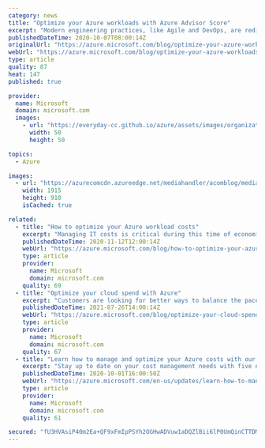 ```yaml
---
category: news
title: "Optimize your Azure workloads with Azure Advisor Score"
excerpt: "Modern engineering practices, like Agile and DevOps, are redirecting the ownership of security, operations, and cost management from centralized teams to workload owners—catalyzing innovations at a higher velocity than in traditional data centers."
publishedDateTime: 2020-10-07T08:00:14Z
originalUrl: "https://azure.microsoft.com/blog/optimize-your-azure-workloads-with-azure-advisor-score/"
webUrl: "https://azure.microsoft.com/blog/optimize-your-azure-workloads-with-azure-advisor-score/"
type: article
quality: 87
heat: 147
published: true

provider:
  name: Microsoft
  domain: microsoft.com
  images:
    - url: "https://everyday-cc.github.io/azure/assets/images/organizations/microsoft.com-50x50.jpg"
      width: 50
      height: 50

topics:
  - Azure

images:
  - url: "https://azurecomcdn.azureedge.net/mediahandler/acomblog/media/Default/blog/60538e73-c248-46a6-8d3f-69f5c14c2770.png"
    width: 1915
    height: 910
    isCached: true

related:
  - title: "How to optimize your Azure workload costs"
    excerpt: "Managing IT costs is critical during this time of economic uncertainty. The global pandemic is challenging organizations across the globe to reinvent business strategies and make operations more effective and productive. "
    publishedDateTime: 2020-11-12T12:00:14Z
    webUrl: "https://azure.microsoft.com/blog/how-to-optimize-your-azure-workload-costs-2/"
    type: article
    provider:
      name: Microsoft
      domain: microsoft.com
    quality: 69
  - title: "Optimize your cloud spend with Azure"
    excerpt: "Customers are looking for better ways to balance the pace of innovation with the need for agility while managing costs, maintaining control, and meeting increasingly rigorous standards around security and compliance. Today, we discuss how we are creating a consistent, simplified cost and pricing experience"
    publishedDateTime: 2021-07-26T14:00:14Z
    webUrl: "https://azure.microsoft.com/blog/optimize-your-cloud-spend-with-azure/"
    type: article
    provider:
      name: Microsoft
      domain: microsoft.com
    quality: 67
  - title: "Learn how to manage and optimize your Azure costs with our guided learning modules"
    excerpt: "Stay up to date on your cost management needs with five new courses "
    publishedDateTime: 2020-10-01T16:00:50Z
    webUrl: "https://azure.microsoft.com/en-us/updates/learn-how-to-manage-and-optimize-your-azure-costs-with-our-guided-learning-modules/"
    type: article
    provider:
      name: Microsoft
      domain: microsoft.com
    quality: 61

secured: "fU3HVAsiP40m2Ea+QF9xFmIpPSYh2OGHwADVuw1aDQZlBii6lP0UmQinCTTDMA8whjNQd4Vpfron4KiFziKiJ8XgstUALHkmSX+gqXzJ07HjHdnGlovqzzGMM9NE+nF3FYkETwrpRxKDFhJJ3jAaVMjWJSrmX2xH4VSsc7nmIV1kZfyuc99lRVcFD6V6ATWNhzSXXAxtyC/BHLXg7VVq+Sd+QTUgHwDmtCxgJ+4bOoncfOEEFa1jaPFcihhhcd9ZdxFS1WIcYItmeicCco22WdZQUFT7DFdueIWSFzrsZBNO2WuwFbzGiWMLaZx6O3cEU5z+ym/aSZTQppNU4hVplute/QhvXOKg8v03pcy13Dc=;X0xXnMeEEWgMtO0doHxk6w=="
---
```


